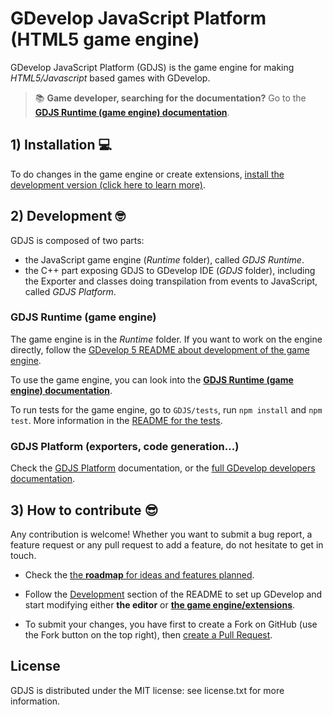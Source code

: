 # GDevelop JavaScript Platform (HTML5 game engine)

GDevelop JavaScript Platform (GDJS) is the game engine for making
_HTML5/Javascript_ based games with GDevelop.

> 📚 **Game developer, searching for the documentation?** Go to the **[GDJS Runtime (game engine) documentation](http://4ian.github.io/GD-Documentation/GDJS%20Documentation)**.

## 1) Installation 💻

To do changes in the game engine or create extensions, [install the development version (click here to learn more)](https://github.com/4ian/GDevelop/tree/master/newIDE).

## 2) Development 🤓

GDJS is composed of two parts:

- the JavaScript game engine (_Runtime_ folder), called _GDJS Runtime_.
- the C++ part exposing GDJS to GDevelop IDE (_GDJS_ folder), including the Exporter and classes doing transpilation from events to JavaScript, called _GDJS Platform_.

### GDJS Runtime (game engine)

The game engine is in the _Runtime_ folder. If you want to work on the engine directly, follow the [GDevelop 5 README about development of the game engine](https://github.com/4ian/GDevelop/blob/master/newIDE/README.md#development-of-the-game-engine).

To use the game engine, you can look into the **[GDJS Runtime (game engine) documentation](http://4ian.github.io/GD-Documentation/GDJS%20Runtime%20Documentation)**.

To run tests for the game engine, go to `GDJS/tests`, run `npm install` and `npm test`. More information in the [README for the tests](https://github.com/4ian/GDevelop/tree/master/GDJS/tests).

### GDJS Platform (exporters, code generation...)

Check the [GDJS Platform](http://4ian.github.io/GD-Documentation/GDJS%20Documentation/index.html) documentation, or the [full GDevelop developers documentation](http://4ian.github.io/GD-Documentation/).

## 3) How to contribute 😎

Any contribution is welcome! Whether you want to submit a bug report, a feature request
or any pull request to add a feature, do not hesitate to get in touch.

* Check the [the **roadmap** for ideas and features planned](https://trello.com/b/qf0lM7k8/gdevelop-roadmap).
  
* Follow the [Development](https://github.com/4ian/GDevelop/tree/master/newIDE#development) section of the README to set up GDevelop and start modifying either **the editor** or **[the game engine/extensions](https://github.com/4ian/GDevelop/tree/master/newIDE#development-of-the-game-engine-or-extensions)**.

* To submit your changes, you have first to create a Fork on GitHub (use the Fork button on the top right), then [create a Pull Request](https://help.github.com/articles/creating-a-pull-request-from-a-fork/).

## License

GDJS is distributed under the MIT license: see license.txt for
more information.
